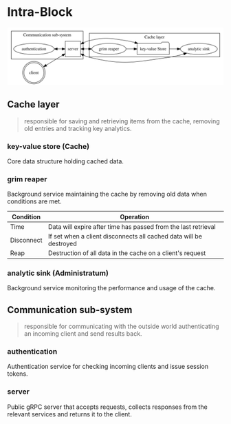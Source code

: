 # Intra-Block

![viz](./intra-block.svg)

## Cache layer

> responsible for saving and retrieving items from the cache, removing old entries and tracking key analytics.

### key-value store (Cache)

Core data structure holding cached data.

### grim reaper

Background service maintaining the cache by removing old data when conditions are met.

| Condition  | Operation                                                          |
|------------|--------------------------------------------------------------------|
| Time       | Data will expire after time has passed from the last retrieval     |
| Disconnect | If set when a client disconnects all cached data will be destroyed |
| Reap       | Destruction of all data in the cache on a client's request         |

### analytic sink (Administratum)

Background service monitoring the performance and usage of the cache.

## Communication sub-system

> responsible for communicating with the outside world authenticating an incoming client and send results back.

### authentication

Authentication service for checking incoming clients and issue session tokens.

### server

Public gRPC server that accepts requests, collects responses from the relevant services and returns it to the client. 